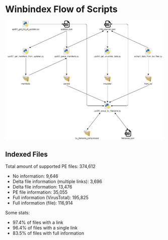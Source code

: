 # Winbindex Flow of Scripts

![winbindex-scripts-flow.png](winbindex-scripts-flow.png)

## Indexed Files

<!--FileStats-->
Total amount of supported PE files: 374,612

* No information: 9,646
* Delta file information (multiple links): 3,696
* Delta file information: 13,476
* PE file information: 35,055
* Full information (VirusTotal): 195,825
* Full information (file): 116,914

Some stats:

* 97.4% of files with a link
* 96.4% of files with a single link
* 83.5% of files with full information
<!--/FileStats-->
